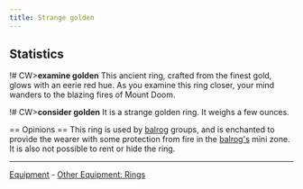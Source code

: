 ```yaml
---
title: Strange golden
---
```


## Statistics

!# CW\>**examine golden**
This ancient ring, crafted from the finest gold, glows with an eerie red
hue.
As you examine this ring closer, your mind wanders to the blazing fires
of
Mount Doom.

!# CW\>**consider golden**
It is a strange golden ring.
It weighs a few ounces.

== Opinions == This ring is used by [balrog](The_balrog "wikilink")
groups, and is enchanted to provide the wearer with some protection from
fire in the [balrog's](The_balrog "wikilink") mini zone. It is also not
possible to rent or hide the ring.


------------------------------------------------------------------------

[Equipment](Equipment "wikilink") - [Other Equipment:
Rings](Ring "wikilink")